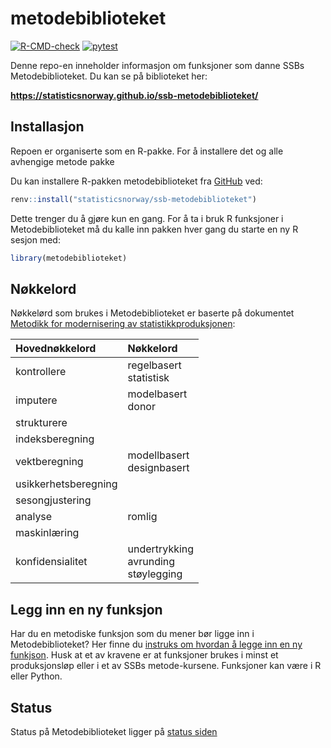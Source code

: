 
# metodebiblioteket

[![R-CMD-check](https://github.com/statisticsnorway/ssb-metodebiblioteket/actions/workflows/R-CMD-check.yaml/badge.svg)](https://github.com/statisticsnorway/ssb-metodebiblioteket/actions/workflows/R-CMD-check.yaml)
[![pytest](https://github.com/statisticsnorway/ssb-metodebiblioteket/actions/workflows/pytest-check.yaml/badge.svg)](https://github.com/statisticsnorway/ssb-metodebiblioteket/actions/workflows/pytest.yaml)

Denne repo-en inneholder informasjon om funksjoner som danne SSBs
Metodebiblioteket. Du kan se på biblioteket her:

**<https://statisticsnorway.github.io/ssb-metodebiblioteket/>**

## Installasjon

Repoen er organiserte som en R-pakke. For å installere det og alle
avhengige metode pakke

Du kan installere R-pakken metodebiblioteket fra
[GitHub](https://github.com/statisticsnorway/ssb-metodebiblioteket/) ved:

``` r
renv::install("statisticsnorway/ssb-metodebiblioteket")
```
Dette trenger du å gjøre kun en gang. For å ta i bruk R funksjoner i Metodebiblioteket må du kalle inn pakken hver gang du starte en ny R sesjon med:
```r
library(metodebiblioteket)
```

## Nøkkelord

Nøkkelørd som brukes i Metodebiblioteket er baserte på dokumentet
[Metodikk for modernisering av
statistikkproduksjonen](https://www.ssb.no/teknologi-og-innovasjon/artikler-og-publikasjoner/_attachment/419848?_ts=171cb1a9850):

| Hovednøkkelord       | Nøkkelord                                     |
|:---------------------|:----------------------------------------------|
| kontrollere          | regelbasert <br> statistisk                   |
| imputere             | modelbasert <br> donor                        |
| strukturere          |                                               |
| indeksberegning      |                                               |
| vektberegning        | modellbasert <br> designbasert                |
| usikkerhetsberegning |                                               |
| sesongjustering      |                                               |
| analyse              | romlig                                        |
| maskinlæring         |                                               |
| konfidensialitet     | undertrykking <br> avrunding <br> støylegging |

## Legg inn en ny funksjon

Har du en metodiske funksjon som du mener bør ligge inn i Metodebiblioteket? Her finne du [instruks om hvordan å legge inn en ny funkjson](https://statisticsnorway.github.io/ssb-metodebiblioteket/bidra.html). Husk at et av kravene er at funksjoner brukes i minst et produksjonsløp eller i et av SSBs metode-kursene. Funksjoner kan være i R eller Python. 


## Status

Status på Metodebiblioteket ligger på [status siden](https://statisticsnorway.github.io/ssb-metodebiblioteket/status.html)


